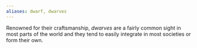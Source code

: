 ```yaml
---
aliases: dwarf, dwarves
---
```

   
Renowned for their craftsmanship, _dwarves_ are a fairly common sight in most parts of the world and they tend to easily integrate in most societies or form their own.